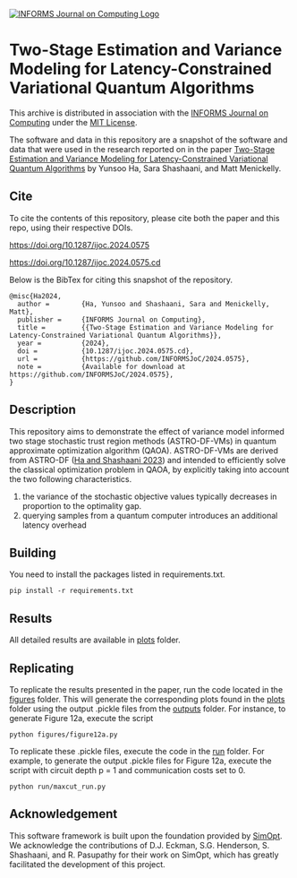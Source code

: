 [![INFORMS Journal on Computing Logo](https://INFORMSJoC.github.io/logos/INFORMS_Journal_on_Computing_Header.jpg)](https://pubsonline.informs.org/journal/ijoc)

# Two-Stage Estimation and Variance Modeling for Latency-Constrained Variational Quantum Algorithms

This archive is distributed in association with the [INFORMS Journal on
Computing](https://pubsonline.informs.org/journal/ijoc) under the [MIT License](LICENSE).

The software and data in this repository are a snapshot of the software and data
that were used in the research reported on in the paper 
[Two-Stage Estimation and Variance Modeling for Latency-Constrained Variational Quantum Algorithms](https://doi.org/10.1287/ijoc.2024.0575) by Yunsoo Ha, Sara Shashaani, and Matt Menickelly. 

## Cite

To cite the contents of this repository, please cite both the paper and this repo, using their respective DOIs.

https://doi.org/10.1287/ijoc.2024.0575

https://doi.org/10.1287/ijoc.2024.0575.cd

Below is the BibTex for citing this snapshot of the repository.

```
@misc{Ha2024,
  author =        {Ha, Yunsoo and Shashaani, Sara and Menickelly, Matt},
  publisher =     {INFORMS Journal on Computing},
  title =         {{Two-Stage Estimation and Variance Modeling for Latency-Constrained Variational Quantum Algorithms}},
  year =          {2024},
  doi =           {10.1287/ijoc.2024.0575.cd},
  url =           {https://github.com/INFORMSJoC/2024.0575},
  note =          {Available for download at https://github.com/INFORMSJoC/2024.0575},
}  
```

## Description

This repository aims to demonstrate the effect of variance model informed two stage stochastic trust region methods (ASTRO-DF-VMs) in quantum approximate optimization algorithm (QAOA). ASTRO-DF-VMs are derived from ASTRO-DF ([Ha and Shashaani 2023](https://ieeexplore.ieee.org/abstract/document/10408143)) and intended to efficiently solve the classical optimization problem in QAOA, by explicitly taking into account the two following characteristics. 

1) the variance of the stochastic objective values typically decreases in proportion to the optimality gap.
2) querying samples from a quantum computer introduces an additional latency overhead

## Building

You need to install the packages listed in requirements.txt.

```
pip install -r requirements.txt
```

## Results

All detailed results are available in [plots](experiments/plots) folder.

## Replicating

To replicate the results presented in the paper, run the code located in the [figures](figures) folder. This will generate the corresponding plots found in the [plots](experiments/plots) folder using the output .pickle files from the [outputs](experiments/outputs) folder. For instance, to generate Figure 12a, execute the script
```
python figures/figure12a.py
```

To replicate these .pickle files, execute the code in the [run](run) folder. For example, to generate the output .pickle files for Figure 12a, execute the script with circuit depth p = 1 and communication costs set to 0.

```
python run/maxcut_run.py
```

## Acknowledgement

This software framework is built upon the foundation provided by [SimOpt](https://github.com/simopt-admin/simopt). We acknowledge the contributions of D.J. Eckman, S.G. Henderson, S. Shashaani, and R. Pasupathy for their work on SimOpt, which has greatly facilitated the development of this project.
